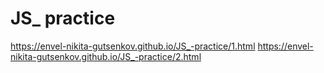 # JS_ practice

https://envel-nikita-gutsenkov.github.io/JS_-practice/1.html
https://envel-nikita-gutsenkov.github.io/JS_-practice/2.html
